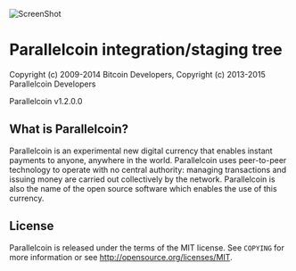 ![ScreenShot](https://travis-ci.org/parallelcoin/parallelcoin.svg?branch=master)

Parallelcoin integration/staging tree
====================================

Copyright (c) 2009-2014 Bitcoin Developers,
Copyright (c) 2013-2015 Parallelcoin Developers

Parallelcoin v1.2.0.0

What is Parallelcoin?
--------------------

Parallelcoin is an experimental new digital currency that enables instant payments to
anyone, anywhere in the world. Parallelcoin uses peer-to-peer technology to operate
with no central authority: managing transactions and issuing money are carried
out collectively by the network. Parallelcoin is also the name of the open source
software which enables the use of this currency.

License
-------

Parallelcoin is released under the terms of the MIT license. See `COPYING` for more
information or see http://opensource.org/licenses/MIT.
